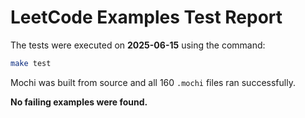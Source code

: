 # LeetCode Examples Test Report

The tests were executed on **2025-06-15** using the command:

```bash
make test
```

Mochi was built from source and all 160 `.mochi` files ran successfully.

**No failing examples were found.**

